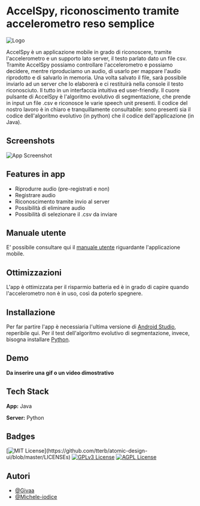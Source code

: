 # AccelSpy, riconoscimento tramite accelerometro reso semplice
![Logo](https://i.ibb.co/PmxnCs5/logo.png) 

AccelSpy è un applicazione mobile in grado di riconoscere, tramite l'accelerometro e un supporto lato server, il testo parlato dato un file csv.
Tramite AccelSpy possiamo controllare l'accelerometro e possiamo decidere, mentre riproduciamo un audio, di usarlo per mappare l'audio riprodotto e di salvarlo in memoria. Una volta salvato il file, sarà possibile inviarlo ad un server che lo elaborerà e ci restituirà nella console il testo riconosciuto. Il tutto in un interfaccia intuitiva ed user-friendly.
Il cuore pulsante di AccelSpy è l'algoritmo evolutivo di segmentazione, che prende in input un file .csv e riconosce le varie speech unit presenti.
Il codice del nostro lavoro è in chiaro e tranquillamente consultabile: sono presenti sia il codice dell'algoritmo evolutivo (in python) che il codice dell'applicazione (in Java).


## Screenshots

![App Screenshot](https://i.ibb.co/NWSXQHy/schermata-principale-dell-app.png)


## Features in app

- Riprodurre audio (pre-registrati e non)
- Registrare audio
- Riconoscimento tramite invio al server
- Possibilità di eliminare audio
- Possibilità di selezionare il .csv da inviare



## Manuale utente
E' possibile consultare qui il [manuale utente](https://smallpdf.com/it/result#r=a599e56ab7c8aed98c94c3cf76e053cb&t=share-document) riguardante l'applicazione mobile.


## Ottimizzazioni

L'app è ottimizzata per il risparmio batteria ed è in grado di capire quando l'accelerometro non è in uso, così da poterlo spegnere.



## Installazione

Per far partire l'app è necessiaria l'ultima versione di [Android Studio](https://developer.android.com/studio), reperibile qui.
Per il test dell'algoritmo evolutivo di segmentazione, invece, bisogna installare [Python](https://www.python.org/downloads/).

    
## Demo

**Da inserire una gif o un video dimostrativo**


## Tech Stack

**App:** Java

**Server:** Python


## Badges
[![MIT License](https://img.shields.io/apm/l/atomic-design-ui.svg?)](https://github.com/tterb/atomic-design-ui/blob/master/LICENSEs)
[![GPLv3 License](https://img.shields.io/badge/License-GPL%20v3-yellow.svg)](https://opensource.org/licenses/)
[![AGPL License](https://img.shields.io/badge/license-AGPL-blue.svg)](http://www.gnu.org/licenses/agpl-3.0)


## Autori

- [@Givaa](https://github.com/Givaa)
- [@Michele-iodice](https://github.com/Michele-iodice)
